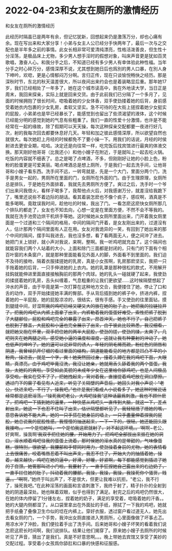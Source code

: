 # 2022-04-23和女友在厕所的激情经历



和女友在厕所的激情经历



此经历时隔虽已是两年有余，但记忆犹新，回想起来仍是激荡万分，却也心痛有余。现在写出来和大家分享！小弟与女主人公已经分手快两年了，最后一次与之交配也是半年多之前的事情。此女长相非常可爱清纯漂亮，性格活泼善良，但生性十分淫荡，是极品床上尤物，多少男人想手淫时的假想对象，叫床声音更是犹如百灵歌唱，激奋人心。和我分手之后，不知道已经有多少男人有幸体验此种性福。当年分手之时心碎万分，感情深厚不说，尤其想到她日后也爲別的男人口暴，在別人身下呻吟，欢唿，更是心情郁闷万分啊。言归正传，现在只谈愉悦畅快之经历。那是深秋时节，东北的秋天温差很大，所以夜间出来约会也是着装略显后重。那年她17岁，我们已经相处了一年多了，她在这个城市读高中，我在外地读大学，当日正是周末，我回来探亲，实际上就是回来交货。由于此前我们已分隔了一个多月了，见面的时候拥抱了很长时间，唿吸着她的少女体香，双手使劲搂着她的后背，身前感受着她衣内包裹的少女乳房，柔软又坚实。急不可待的在大街上搓捏着她少女挺实的屁股，小弟弟也是早已经暴长了，能感觉到也留出了些须渴望的液体，这个时候已经能分明的感觉到她的气息有些粗重了。我们一直的性爱十分激情，也许是不能经常在一起的缘故，除了假期可以天天操，每次这种探亲交配都要一夜进行好几次，射的我每次回去都要休息好几天。年轻和加之彼此感情深厚，所以欲望自然也就很大。每次她赶上月经的时候都免不了要小操一下。用我们的话说，月经的时侯射进去更安全期，哈哈。决定还是向往常一样，吃完饭后找宾馆进行最爽的体液交换。那天刚好他哥哥（比我还小）和他小嫂子在附近，于是就叫上一起去吃火锅。吃饭的内容就不细表了。总之是喝了点啤酒，不多，但刚刚好让她的小脸上色，粉粉的脸蛋更是可爱美丽。喝点啤酒总是想上厕所，于是我们一起去洗手间，让他哥哥和小嫂子看东西。洗手间不远，一转弯就是，先是一个大门，里面分两个门，洗手是男女一起的，男厕所在里面的门，女厕所在外面的门。由于生理原理，女厕所总是排队，于是她在外面排着，我就先去男厕所方便了。爽过之后，洗手时一个爷们出来问我借火，看样子喝多了，我帮他点火后，对我感谢万分，就差沒给我跪下了，嘴里还说些不着边际的胡话。看其着装怎麽也不像个疯子，感叹啊，酒真是不能多喝啊。竟耽误我时间，趁他吐的时候，我出了门。一看怎麽这麽快女厕所那几个排队的都走了，女友也不知去向，心想一定是在里面方便，不然不会不等我的。我就在洗手池旁边烘干机烘手等她。这时候她从女厕所里面出来，门开着我女厕里面是一个过道和三个隔间的格局，中间的隔间门开着，是女友刚出来的，过道沒有人，估计那两个隔间里面有人正在用。女友对我诡异的一笑，有回到了她出来的那个中间的隔间，摆手叫我进去，我也沒多想，看了看两面无人，便之间沖了进去。她把门关上锁好，就小声对我说，来啊，整啊。我一听鸡吧就充血了。这个隔间也就能容我们两个人站着的大小，上面和除门三面都是封闭的，只有门的下面有个相百叶窗的木条窗户，就是那种里面能看见外面人的脚，外面看不到里面的。我们迫不及待的接吻，隔着衣服揉搓她的乳房，真是小女孩啊，乳房那麽坚实，我把一只手拖着她的后背，一只手伸进她的上衣内。她的乳罩是那种很松的款式，不用解开挂鈎就能伸进里面直接接触胸前的那两个肉球。她的乳头一碰就硬了起来，我使劲的揉搓着她的乳房，舌头纠缠着，气息粗重的让我们更欲望……这时候隔壁想起了沖水的声音，由于毕竟是第一次打算在这种地方交合，我便搂住了她，停止了口和舌的动作，双手开始揉搓她丰满的臀部。手从背后插到她的裤子中，挤进内裤，捏着她的一半屁股，她的屁股凉凉的，很结实，很有手感。手又使劲的往里面钻，摸到腿缝中间，好湿啊~~我的鸡吧已经又硬又大的放在她的肚子上，她把我的拉链拉开了，把我的鸡吧从内裤上面拿了出来，内裤勒着我的蛋蛋好难受，索性把裤子脱到了大腿部位，屁股和鸡吧完全的暴露了出来，昂首沖天。她也不行了，自己把裤子也脱到了膝盖，大屁股和小逼也完全展示了出来，由于彼此比较熟悉，我沒细看，就把她又抱在怀里，双手把住她的两半大屁股，使劲的搓，使劲的揉，太爽了，几吧则夹在她两腿之间，感受她小逼的温度和湿度，这就让我有种要射的沖动了，她也低声的呻吟了。她的逼可以说非常的诱人，年轻的阴毛稀而疏，粉红色的阴唇和阴道，我曾经扒开仔细的看过里面的结构，阴道能能看见的地方都是凹凸不平的小粉肉，操进去，就是一个字，爽！她突然回过身，擡着头蹲在我的鸡吧下面，大眼睛，真漂亮。由于鸡吧毕竟沒洗，我沒让她亲，她就用舌头舔着我的两个蛋蛋。我操，太她妈的爽啦。享受如此美貌的未成年少女在这里给你舔鸡吧，也是人间极品享受啦。我实在受不了了，把她拽起来，背对着我，直接提着鸡吧放在洞口摩擦。透过门下的窗子看见有人近来，听见了关隔壁的声音后，她回头对我小声说：“老公，快进来吧，不行了，操我吧。”也许是我们看成人小说看多了，她这种时候说话经常都是这麽淫荡。“操死我吧老公，大鸡吧操我”这种话最爲刺激。我也不顾什麽了，把鸡吧一下插到她的逼里，一种快感从鸡吧头一直传到大脑，就这一下，差点射出来。她这一下也忍不住叫了出来，估计隔壁都听见了，我轻轻捂了捂她的嘴，意思告诉她不能大声。她的一只手搭在她身前的墙上，一只手盡量伸着捏我的屁股，她总说我的屁股性感。我慢慢的抽送起来，一下一下的，很轻。她还能回头跟我接吻。。一个是怕她叫，一个是怕我这麽就射了，对不起这环境。。‘啊~~啊~老公，好爽啊，操我啊~~’我双手把住她的腰，开始用力了。把鸡吧全部拔出来抵在她的洞口，淫水顺着鸡吧往我的蛋蛋上流着，那时侯她的淫水真的是带甜的，气味像蛋糕，很特別，很欲望。我腰部和手臂同时用力，使劲操着身前的尤物，她的表情看上去很痛苦，咬着嘴唇忍着不叫出声来，我忍不住了，开始大力的抽插着她，操着，越来越快，鸡吧在她的逼中，好滑，好暖，好紧啊，每下都能感觉到插进了她的子宫颈。她管那叫进小门啦。我要射了，一直手狂捏她自己露出来的右边奶子，一直手拦住她的肚子，抖动着我的腰部。我操，我操，我操，我操死你个骚货，贱逼。。“啊~~啊，”她终于叫出声了，不是很大，但更让我难以抗拒。“老公，我不行了，操死我吧。”在此种淫荡的画面和言语刺激下，我终于射了，精子扑扑的全射到她的阴道最深处。她也眯着双眼，似乎也得到了满足。射完之后的鸡吧仍然很大，在她的体内停留了1分锺左右，捏着她的奶子，满足的享受着，唿吸着她的汗香。。她的大腿内侧都湿了。从口袋里拿出在外面扯的手纸，擦拭了一下我的鸡吧，她就把手纸叠了叠像卫生巾似的埝在内裤上。穿好衣服，透过窗户看过道无人，她先出去看女厕的门，一个手势，我沖出女厕直接进入男厕所，心里面像做了坏事忐忑。用凉水沖了沖脸，我们便拉着手出了洗手间。后来她哥和小嫂子坏笑的看着我们说怎麽这麽长时间啊，我们说排队。结果让他们揭穿了。原来她小嫂子去厕所的时候听见了声音，猜出了是我们。真是不好意思啊。。。晚上带她去宾馆又享受了美妙的交配过程。享受着小女孩爲你舔肛和口暴的快感和征服感。



